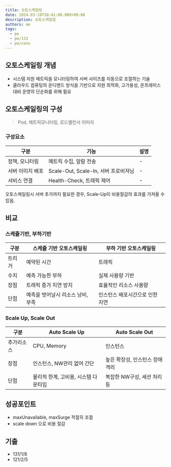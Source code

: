 ```yaml
---
title: 오토스케일링
date: 2024-03-10T10:41:00.000+09:00
description: 오토스케일링
authors: me
tags:
  - pe
  - pe/131
  - pe/conv
---
```


## 오토스케일링 개념

- 시스템 자원 매트릭을 모니터링하여 서버 사이즈를 자동으로 조절하는 기술
- 클라우드 컴퓨팅의 온디맨드 방식을 기반으로 자원 최적화, 고가용성, 온프레미스 대비 운영의 단순화를 위해 필요

## 오토스케일링의 구성

> Pod, 메트릭모니터링, 로드밸런서 이미지

### 구성요소

| 구분             | 기능                                 | 설명 |
| ---------------- | ------------------------------------ | ---- |
| 정책, 모니터링   | 메트릭 수집, 알람 전송               | -    |
| 서버 이미지 배포 | Scale-Out, Scale-In, 서버 프로비저닝 | -    |
| 서비스 연결      | Health-Check, 트래픽 제어            | -    |

오토스케일링시 서버 추가까지 필요한 경우, Scale-Up이 비용절감의 효과를 가져올 수 있음.

## 비교

### 스케쥴기반, 부하기반

| 구분   | 스케쥴 기반 오토스케일링          | 부하 기반 오토스케일링          |
| ------ | --------------------------------- | ------------------------------- |
| 트리거 | 예약된 시간                       | 트래픽                          |
| 수치   | 예측 가능한 부하                  | 실제 사용량 기반                |
| 장점   | 트래픽 증가 지연 방지             | 효율적인 리소스 사용량          |
| 단점   | 예측을 벗어날시 리소스 낭비, 부족 | 인스턴스 배포시간으로 인한 지연 |

### Scale Up, Scale Out

| 구분       | Auto Scale Up                        | Auto Scale Out                  |
| ---------- | ------------------------------------ | ------------------------------- |
| 추가리소스 | CPU, Memory                          | 인스턴스                        |
| 장점       | 인스턴스, NW관리 없어 간단           | 높은 확장성, 인스턴스 장애 격리 |
| 단점       | 물리적 한계, 고비용, 시스템 다운타임 | 복잡한 NW구성, 세션 처리 등     |

## 성공포인트

- maxUnavailable, maxSurge 적절히 조절
- scale down 으로 비용 절감

## 기출

- 131/1/8
- 121/2/5
